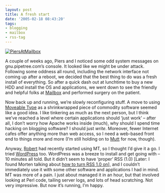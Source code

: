 ```yaml
---
layout: post
title: A fresh start
date: '2005-02-18 08:43:20'
tags:
- blogging
- mailbox
- rss-tag
---
```



[![PiersAtMailbox](http://farm1.static.flickr.com/5/4995324_f3a8b64ded_t.jpg "gnu at Mailbox")](http://www.flickr.com/photos/qmacro/4995324/ "PiersAtMailbox by qmacro, on Flickr")

A couple of weeks ago, Piers and I noticed some odd system messages on gnu.pipetree.com’s console. It looked like we might be under attack. Following some oddness all round, including the network interface not coming up after a reboot, we decided that the best thing to do was a fresh install of everything. So after a quick dash out at lunchtime to buy a new HDD and install the OS and applications, we went down to see the friendly and helpful folks at [Mailbox](http://web.archive.org/web/20060313005353/http://www.mailbox.net.uk/) and performed surgery on the patient.

Now back up and running, we’re slowly reconfiguring stuff. A move to using [Moveable Type](http://web.archive.org/web/20060313005353/http://www.moveabletype.org/) as a shrinkwrapped piece of commodity software seemed like a good idea. I like tinkering as much as the next person, but I think we’ve reached a level where certain applications should ‘just work’ – after all, I don’t worry how Apache works inside (much), why should I spend time hacking on blogging software? I should just *write*. Moreover, fewer Internet cafes offer anything more than web access, so I need a web-based front end to things more and more (I’m still holding on to [Mutt](http://web.archive.org/web/20060313005353/http://www.mutt.org/) for now, though).

Anyway, [Robert](http://web.archive.org/web/20060313005353/http://se71.org/blog) had recently started using MT, so I thought I’d give it a go. I tried [WordPress](http://web.archive.org/web/20060313005353/http://www.wordpress.org/) too. WordPress was a breeze to install and get going with – 10 minutes all told. But it didn’t seem to have ‘proper’ RSS (1.0) [Later: I found Morten talking about [how to turn RSS 1.0 on](http://web.archive.org/web/20060313005353/http://www.wasab.dk/morten/blog/archives/2004/05/20/improving-rss-output-from-wordpress)], and I couldn’t immediately use it with some other software and applications I had in mind. MT was more of a pain. I just about managed it in an hour, but that involved looking at Perl code, tailing server logs, and lots of head scratching. Not very impressive. But now it’s running, I’m happy.


